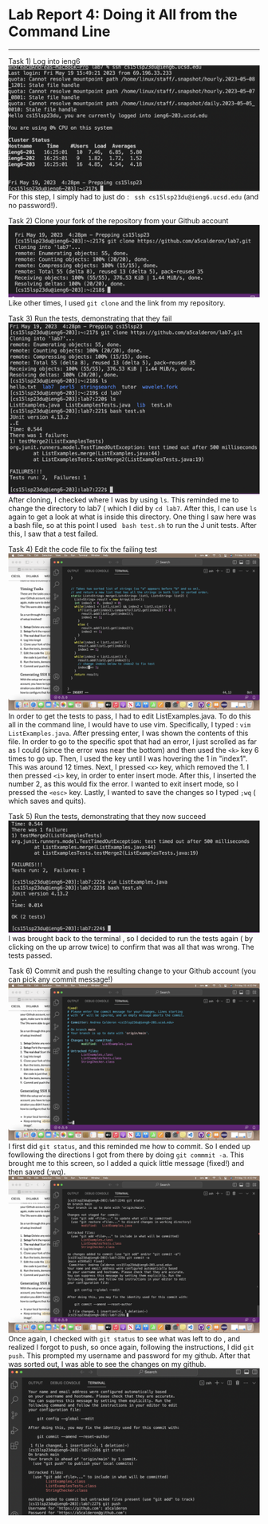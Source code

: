 # **Lab Report 4:  Doing it All from the Command Line**
---------
Task 1) Log into ieng6
![Image](Screen%20Shot%202023-05-19%20at%204.28.35%20PM.png)
For this step, I simply had to just do : ``` ssh cs15lsp23du@ieng6.ucsd.edu``` (and no password!).


Task 2) Clone your fork of the repository from your Github account
![Image](https://github.com/a5calderon/cse15l-lab-reports/blob/main/Screen%20Shot%202023-05-19%20at%204.28.56%20PM.png)
Like other times, I used ```git clone``` and the link from my repository. 

Task 3) Run the tests, demonstrating that they fail
![Image](https://github.com/a5calderon/cse15l-lab-reports/blob/main/Screen%20Shot%202023-05-19%20at%204.29.43%20PM.png)
After cloning, I checked where I was by using ```ls```. This reminded me to change the directory to lab7 ( which I did by ```cd lab7```. After this, I can use ```ls``` again to get a look at what is inside this directory. One thing I saw here was a bash file, so at this point I used ``` bash test.sh``` to run the J unit tests. After this, I saw that a test failed. 

Task 4) Edit the code file to fix the failing test
![Image](https://github.com/a5calderon/cse15l-lab-reports/blob/main/Screen%20Shot%202023-05-19%20at%204.30.49%20PM.png)
In order to get the tests to pass, I had to edit ListExamples.java. To do this all in the command line, I would have to use vim. Specifically, I typed : ```vim ListExamples.java```. After pressing enter, I was shown the contents of this file. In order to go to the specific spot that had an error, I just scrolled as far as I could (since the error was near the bottom)  and then used the ```<k>``` key 6 times to go up. Then, I used the <l> key until I was hovering the 1 in "index1". This was around 12 times. Next, I pressed ```<x>``` key, which removed the 1. I then pressed ```<i>``` key, in order to enter insert mode. After this, I inserted the number 2, as this would fix the error. I wanted to exit insert mode, so I pressed the ```<esc>``` key. Lastly, I wanted to save the changes so I typed ```;wq``` ( which saves and quits). 

Task 5) Run the tests, demonstrating that they now succeed
![Image](https://github.com/a5calderon/cse15l-lab-reports/blob/main/Screen%20Shot%202023-05-19%20at%204.31.20%20PM.png)
I was brought back to the terminal , so I decided to run the tests again ( by clicking on the up arrow twice) to confirm that was all that was wrong. The tests passed. 
  
Task 6) Commit and push the resulting change to your Github account (you can pick any commit message!)
![Image](https://github.com/a5calderon/cse15l-lab-reports/blob/main/Screen%20Shot%202023-05-19%20at%204.32.24%20PM.png)
I first did ```git status```, and this reminded me how to commit. So I ended up fowllowing the directions I got from there by doing ```git commmit -a```.  This brought me to this screen, so I added a quick little message (fixed!) and then saved (;wq). 
![Image](https://github.com/a5calderon/cse15l-lab-reports/blob/main/Screen%20Shot%202023-05-19%20at%204.32.48%20PM.png)
  Once again, I checked with ```git status``` to see what was left to do , and realized I forgot to push, so once again, following the instructions, I did ```git push```. This prompted my username and password for my github. After that was sorted out, I was able to see the changes on my github. 
![Image](https://github.com/a5calderon/cse15l-lab-reports/blob/main/Screen%20Shot%202023-05-19%20at%206.34.11%20PM.png)
